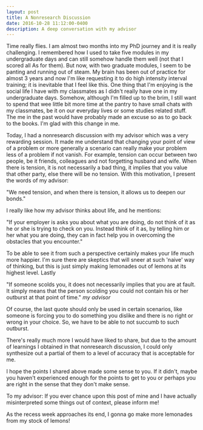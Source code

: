 ```yaml
---
layout: post
title: A Nonresearch Discussion
date: 2016-10-28 11:12:00-0400
description: A deep conversation with my advisor
---
```


Time really flies. I am almost two months into my PhD journey and it is really
challenging. I remembered how I used to take five modules in my undergraduate
days and can still somehow handle them well (not that I scored all As for them).
But now, with two graduate modules, I seem to be panting and running out of
steam. My brain has been out of practice for almost 3 years and now I'm like
requesting it to do high intensity interval training; it is inevitable that
I feel like this. One thing that I'm enjoying is the social life I have with
my classmates as I didn't really have one in my undergraduate days. Somehow,
although I'm filled up to the brim, I still want to spend that wee little bit
more time at the pantry to have small chats with my classmates, be it on our
everyday lives or some studies related stuff. The me in the past would have
probably made an excuse so as to go back to the books. I'm glad with this
change in me.

Today, I had a nonresearch discussion with my advisor which was a very rewarding
session. It made me understand that changing your point of view of a problem or
more generally a scenario can really make your problem less of a problem if
not vanish. For example, tension can occur between two people, be it friends,
colleagues and not forgetting husband and wife. When there is tension, it is
not necessarily a bad thing, it implies that you value that other party, else
there will be no tension. With this motivation, I present the words of my advisor:


"We need tension, and when there is tension, it allows us to deepen our
bonds."

I really like how my advisor thinks about life, and he mentions:

"If your employer is asks you about what you are doing, do not think of it
as he or she is trying to check on you. Instead think of it as, by telling him
or her what you are doing, they can in fact help you in overcoming the
obstacles that you encounter."


To be able to see it from such a perspective certainly makes your life much
more happier. I'm sure there are skeptics that will sneer at such
'naive' way of thinking, but this is just simply making lemonades out of
lemons at its highest level. Lastly

"If someone scolds you, it does not necessarily implies that you are at
fault. It simply means that the person scolding you could not contain his or
her outburst at that point of time."
<cite>my advisor</cite>

Of course, the last quote should only be used in certain scenarios, like someone
is forcing you to do something you dislike and there is no right or wrong in
your choice. So, we have to be able to not succumb to such outburst.

There's really much more I would have liked to share, but due to the amount
of learnings I obtained in that nonresearch discussion, I could only synthesize
out a partial of them to a level of accuracy that is acceptable for me.

I hope the points I shared above made some sense to you. If it didn't, maybe
you haven't experienced enough for the points to get to you or perhaps you are
right in the sense that they don't make sense.

To my advisor: If you ever chance upon this post of mine and I have actually
misinterpreted some things out of context, please inform me!

As the recess week approaches its end, I gonna go make more lemonades from
my stock of lemons!
